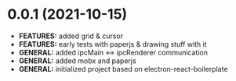 # 0.0.1 (2021-10-15)

- **FEATURES:** added grid & cursor
- **FEATURES:** early tests with paperjs & drawing stuff with it
- **GENERAL:** added ipcMain <-> ipcRenderer communication
- **GENERAL:** added mobx and paperjs
- **GENERAL:** initialized project based on electron-react-boilerplate
